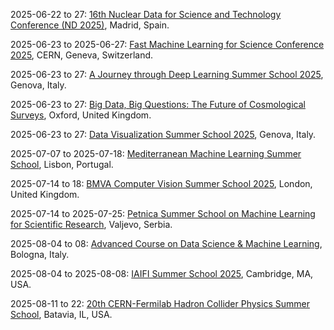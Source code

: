 2025-06-22 to 27: [16th Nuclear Data for Science and Technology Conference (ND 2025)](https://nd2025madrid.com "ND 2025 focuses on nuclear data, covering cross-section measurements, nuclear reaction modeling, and data evaluation. Topics include applications in nuclear energy, astrophysics, and medical isotopes, emphasizing accurate nuclear data for scientific advancements."), Madrid, Spain.

2025-06-23 to 2025-06-27: [Fast Machine Learning for Science Conference 2025](https://indico.cern.ch/event/1402307/ "The conference explores fast machine learning techniques for scientific applications, focusing on physics. Topics include real-time data processing, neural network optimization, and anomaly detection. Discussions cover applications in LHC experiments and cosmological data analysis, advancing computational efficiency."), CERN, Geneva, Switzerland.

2025-06-23 to 27: [A Journey through Deep Learning Summer School 2025](https://dibris.unige.it/AJDL2025 "The summer school trains researchers in deep learning, with applications in physics. Topics include neural networks, convolutional models, and generative AI. Lectures cover techniques for analyzing high-energy physics data, cosmological surveys, and detector signals, emphasizing practical implementations."), Genova, Italy.

2025-06-23 to 27: [Big Data, Big Questions: The Future of Cosmological Surveys](https://indico.cern.ch/event/1410989/ "The conference explores big data in cosmological surveys, focusing on data analysis and cosmological implications. Topics include large-scale structure, dark energy, and machine learning applications. Discussions cover data from Euclid, DESI, and future surveys, advancing cosmological research."), Oxford, United Kingdom.

2025-06-23 to 27: [Data Visualization Summer School 2025](https://dibris.unige.it/eventi/dataviz2025 "The summer school trains researchers in data visualization, with applications in physics. Topics include interactive visualizations, multidimensional data, and scientific plotting. Lectures cover techniques for analyzing high-energy physics data and cosmological simulations, emphasizing effective communication."), Genova, Italy.

2025-07-07 to 2025-07-18: [Mediterranean Machine Learning Summer School](https://mail.m2l.eu/mail "The M2L Summer School trains researchers in machine learning, with applications in physics. Topics include neural networks, generative models, and anomaly detection. Lectures cover techniques for particle physics data analysis and cosmological simulations, emphasizing AI-driven discoveries."), Lisbon, Portugal.

2025-07-14 to 18: [BMVA Computer Vision Summer School 2025](https://bmvc2025.org/bmva-computer-vision-summer-school/ "The summer school trains researchers in computer vision, with applications in physics. Topics include image processing, object detection, and deep learning. Lectures cover techniques for analyzing detector data in high-energy physics and astrophysical imaging, emphasizing AI-driven solutions."), London, United Kingdom.

2025-07-14 to 2025-07-25: [Petnica Summer School on Machine Learning for Scientific Research](https://psi2025.petnica.rs/ "The summer school trains students in machine learning for scientific research, with physics focus. Topics include neural networks, anomaly detection, and data analysis. Lectures cover applications in particle physics and cosmology, emphasizing AI-driven scientific discovery."), Valjevo, Serbia.

2025-08-04 to 08: [Advanced Course on Data Science & Machine Learning](https://www.iisi.it/events/acdsml2025/ "The course trains researchers in data science and machine learning, with applications in physics. Topics include deep learning, statistical modeling, and big data analysis. Lectures cover techniques for high-energy physics data processing, cosmological surveys, and detector optimization."), Bologna, Italy.

2025-08-04 to 2025-08-08: [IAIFI Summer School 2025](https://iaifi.org/summer-school/ "The summer school trains researchers in AI for physics, focusing on interdisciplinary applications. Topics include deep learning, generative models, and uncertainty quantification. Lectures cover applications in particle physics, cosmology, and detector data analysis, emphasizing AI-driven discoveries."), Cambridge, MA, USA.

2025-08-11 to 22: [20th CERN-Fermilab Hadron Collider Physics Summer School](https://indico.cern.ch/event/1402296/ "The HCP Summer School trains researchers in hadron collider physics, focusing on LHC experiments. Topics include Higgs boson measurements, QCD, and searches for new physics. Lectures cover experimental techniques, data analysis, and theoretical models, preparing students for contributions to ATLAS, CMS, and future colliders."), Batavia, IL, USA.

